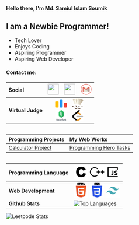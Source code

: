 #### Hello there, I'm Md. Samiul Islam Soumik

## I am a Newbie Programmer!

 - Tech Lover
 - Enjoys Coding
 - Aspiring Programmer
 - Aspiring Web Developer

#### Contact me:
|**Social** | <a href="https://www.facebook.com/soumik.shu"><img src="https://www.vectorlogo.zone/logos/facebook/facebook-icon.svg" width="30" height="30"/></a> &nbsp;&nbsp; <a href="https://www.linkedin.com/in/md-samiul-islam-soumik-29b3582bb"><img src="https://www.vectorlogo.zone/logos/linkedin/linkedin-icon.svg" width="30" height="30"/></a> &nbsp;&nbsp; <a href="mailto:soumik.shu@gmail.com"><img src="assets/gmail.png" width="30" height="30"/></a>|
| :--- | :---: |
| **Virtual Judge** | <a href="https://codeforces.com/profile/Soumik_SHU"><img src="assets/codeforces.png" width="30" height="30"/></a>  &nbsp;&nbsp;  <a href="https://www.codechef.com/users/soumik_prime"><img src="assets/codechef.png" width="30" height="30"/></a>   </br>   <a href="https://www.hackerrank.com/profile/soumik_prime"><img src="assets/hackerrank.png" width="30" height="30"/></a>  &nbsp;&nbsp;  <a href="https://leetcode.com/u/soumik_prime/"><img src="assets/leetcode.png" width="30" height="30"/></a> |

##
| **Programming Projects** | **My Web Works** |
| :--- | :--- |
| [Calculator Project](https://github.com/soumik-prime/Calculator-Project) | [Programming Hero Tasks](https://soumik-ph-tasks.netlify.app/)

##
| **Programming Language** | <img src="assets/c.svg" width="40" height="40"/> <img src="assets/cplusplus.svg" width="40" height="40"/> <img src="assets/javascript.svg" width="40" height="40"/> |
| :--- | :--- | 
| **Web Development** | <img src="assets/html-5.svg" width="40" height="40"/> <img src="assets/css-3.svg" width="40" height="40"/> <img src="assets/tailwind.svg" width="40" height="40"/> |
| **Github Stats** | ![Top Languages](https://github-readme-stats.vercel.app/api/top-langs/?username=soumik-prime&layout=compact&hide_title=true&hide_border=true&theme=radical) |

![Leetcode Stats](https://leetcard.jacoblin.cool/soumik_prime?theme=dark&font=Patrick%20Hand%20SC&ext=contest)
